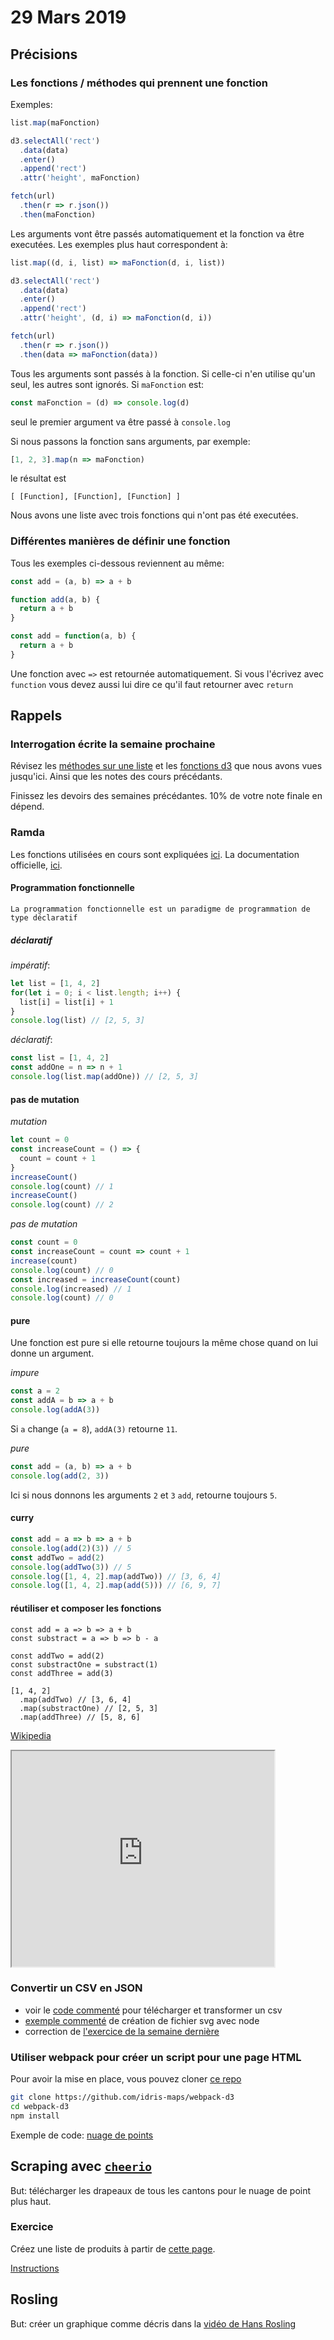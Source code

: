 # 29 Mars 2019

## Précisions

### Les fonctions / méthodes qui prennent une fonction

Exemples:

```javascript
list.map(maFonction)
```

```javascript
d3.selectAll('rect')
  .data(data)
  .enter()
  .append('rect')
  .attr('height', maFonction)
```

```javascript
fetch(url)
  .then(r => r.json())
  .then(maFonction)
```

Les arguments vont être passés automatiquement et la fonction va être executées. Les exemples plus haut correspondent à:

```javascript
list.map((d, i, list) => maFonction(d, i, list))
```

```javascript
d3.selectAll('rect')
  .data(data)
  .enter()
  .append('rect')
  .attr('height', (d, i) => maFonction(d, i))
```

```javascript
fetch(url)
  .then(r => r.json())
  .then(data => maFonction(data))
```

Tous les arguments sont passés à la fonction. Si celle-ci n'en utilise qu'un seul, les autres sont ignorés. Si `maFonction` est:

```javascript
const maFonction = (d) => console.log(d)
```

seul le premier argument va être passé à `console.log`

Si nous passons la fonction sans arguments, par exemple:

```javascript
[1, 2, 3].map(n => maFonction)
```

le résultat est

```
[ [Function], [Function], [Function] ]
```

Nous avons une liste avec trois fonctions qui n'ont pas été executées.

### Différentes manières de définir une fonction

Tous les exemples ci-dessous reviennent au même:

```javascript
const add = (a, b) => a + b
```

```javascript
function add(a, b) {
  return a + b
}
```

```javascript
const add = function(a, b) {
  return a + b
}
```

Une fonction avec `=>` est retournée automatiquement. Si vous l'écrivez avec `function` vous devez aussi lui dire ce qu'il faut retourner avec `return`

## Rappels

### Interrogation écrite la semaine prochaine

Révisez les [méthodes sur une liste](https://observablehq.com/@idris-maps/methodes-sur-une-liste-array) et les [fonctions d3](https://observablehq.com/@idris-maps/fonctions-d3) que nous avons vues jusqu'ici. Ainsi que les notes des cours précédants.

Finissez les devoirs des semaines précédantes. 10% de votre note finale en dépend.

### Ramda

Les fonctions utilisées en cours sont expliquées [ici](https://observablehq.com/@idris-maps/methodes-ramda). La documentation officielle, [ici](https://ramdajs.com/docs/).

#### Programmation fonctionnelle

```
La programmation fonctionnelle est un paradigme de programmation de type déclaratif 
```

##### déclaratif

*impératif*:

```javascript
let list = [1, 4, 2]
for(let i = 0; i < list.length; i++) {
  list[i] = list[i] + 1
}
console.log(list) // [2, 5, 3]
```

*déclaratif*:

```javascript
const list = [1, 4, 2]
const addOne = n => n + 1
console.log(list.map(addOne)) // [2, 5, 3]
```

#### pas de mutation

*mutation*

```javascript
let count = 0
const increaseCount = () => {
  count = count + 1
}
increaseCount()
console.log(count) // 1
increaseCount()
console.log(count) // 2
```

*pas de mutation*

```javascript
const count = 0
const increaseCount = count => count + 1
increase(count)
console.log(count) // 0
const increased = increaseCount(count)
console.log(increased) // 1
console.log(count) // 0
```

#### pure

Une fonction est pure si elle retourne toujours la même chose quand on lui donne un argument.

*impure*

```javascript
const a = 2
const addA = b => a + b
console.log(addA(3))
```

Si `a` change (`a = 8`), `addA(3)` retourne `11`.

*pure*

```javascript
const add = (a, b) => a + b
console.log(add(2, 3))
```

Ici si nous donnons les arguments `2` et `3` `add`, retourne toujours `5`.

#### curry

```javascript
const add = a => b => a + b
console.log(add(2)(3)) // 5
const addTwo = add(2)
console.log(addTwo(3)) // 5
console.log([1, 4, 2].map(addTwo)) // [3, 6, 4]
console.log([1, 4, 2].map(add(5))) // [6, 9, 7]
```

#### réutiliser et composer les fonctions

```
const add = a => b => a + b
const substract = a => b => b - a

const addTwo = add(2)
const substractOne = substract(1)
const addThree = add(3)

[1, 4, 2]
  .map(addTwo) // [3, 6, 4]
  .map(substractOne) // [2, 5, 3]
  .map(addThree) // [5, 8, 6]
```

[Wikipedia](https://fr.wikipedia.org/wiki/Programmation_fonctionnelle)

<iframe width="420" height="345" src="https://www.youtube.com/embed/e-5obm1G_FY"></iframe>

### Convertir un CSV en JSON

* voir le [code commenté](https://github.com/idris-maps/exemple-transformation-de-donnees-avec-node/blob/master/run.js) pour télécharger et transformer un csv
* [exemple commenté](https://github.com/idris-maps/exemple-transformation-de-donnees-avec-node/blob/master/drawGraph.js) de création de fichier svg avec node
* correction de [l'exercice de la semaine dernière](https://github.com/idris-maps/heig-datavis-2019/tree/master/20190322-node/exercice_node)

### Utiliser webpack pour créer un script pour une page HTML

Pour avoir la mise en place, vous pouvez cloner [ce repo](https://github.com/idris-maps/webpack-d3)

```bash
git clone https://github.com/idris-maps/webpack-d3
cd webpack-d3
npm install
```

Exemple de code: [nuage de points](https://github.com/idris-maps/exemple-nuage-de-points)

## Scraping avec [`cheerio`](https://github.com/cheeriojs/cheerio)

But: télécharger les drapeaux de tous les cantons pour le nuage de point plus haut.

### Exercice

Créez une liste de produits à partir de [cette page](https://www.webscraper.io/test-sites/e-commerce/allinone/computers/laptops).

[Instructions](https://github.com/idris-maps/heig-datavis-2019/tree/master/20190329-rosling/exercice_scraping)

## Rosling

But: créer un graphique comme décris dans la [vidéo de Hans Rosling](https://www.youtube.com/watch?v=jbkSRLYSojo)